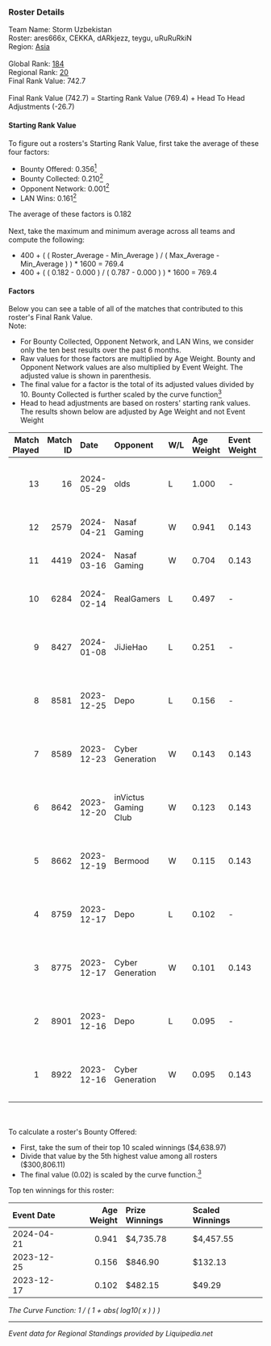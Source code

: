 ### Roster Details<br />
Team Name: Storm Uzbekistan<br />
Roster: ares666x, CEKKA, dARkjezz, teygu, uRuRuRkiN<br />
Region: [Asia]( ../standings_asia.md)<br />
<br />
Global Rank: [184](../standings_global.md)<br />
Regional Rank: [20]( ../standings_asia.md)<br />
Final Rank Value:  742.7<br />
<br />
Final Rank Value (742.7) = Starting Rank Value (769.4) + Head To Head Adjustments (-26.7)<br />

#### Starting Rank Value<br />
To figure out a rosters's Starting Rank Value, first take the average of these four factors:<br />
- Bounty Offered: 0.356[<sup>1</sup>](#table2)
- Bounty Collected: 0.210[<sup>2</sup>](#table1)
- Opponent Network: 0.001[<sup>2</sup>](#table1)
- LAN Wins: 0.161[<sup>2</sup>](#table1)

The average of these factors is 0.182<br />
<br />
Next, take the maximum and minimum average across all teams and compute the following:<br />
- 400 + ( ( Roster_Average - Min_Average ) / ( Max_Average - Min_Average ) ) * 1600 = 769.4
- 400 + ( ( 0.182 - 0.000 ) / ( 0.787 - 0.000 ) ) * 1600 = 769.4


#### Factors<br />
Below you can see a table of all of the matches that contributed to this roster's Final Rank Value.<br />
Note:<br />

- For Bounty Collected, Opponent Network, and LAN Wins, we consider only the ten best results over the past 6 months.
- Raw values for those factors are multiplied by Age Weight. Bounty and Opponent Network values are also multiplied by Event Weight. The adjusted value is shown in parenthesis.
- The final value for a factor is the total of its adjusted values divided by 10. Bounty Collected is further scaled by the curve function[<sup>3</sup>](#curveFunction)
- Head to head adjustments are based on rosters' starting rank values. The results shown below are adjusted by Age Weight and not Event Weight
<span id="table1"></span><br />


| Match Played | Match ID | Date       | Opponent             | W/L | Age Weight | Event Weight | Bounty Collected | Opponent Network | LAN Wins  | H2H Adj. | Roster                                           |
| -: | -: | :- | :- | :- | :- | :- | :- | :- | :- | -: | :- |
|           13 |       16 | 2024-05-29 | olds                 | L   | 1.000      | -            | -                | -                | -         |   -24.81 | ares666x, CEKKA, dARkjezz, teygu, uRuRuRkiN      |
|           12 |     2579 | 2024-04-21 | Nasaf Gaming         | W   | 0.941      | 0.143        | 0.007 (0.001)    | 0.020 (0.003)    | 1 (0.941) |    10.26 | CEKKA, dARkjezz, epis, Jlaska, teygu             |
|           11 |     4419 | 2024-03-16 | Nasaf Gaming         | W   | 0.704      | 0.143        | 0.007 (0.001)    | 0.020 (0.002)    | 0 (0.000) |     8.02 | CEKKA, dARkjezz, epis, Jlaska, teygu             |
|           10 |     6284 | 2024-02-14 | RealGamers           | L   | 0.497      | -            | -                | -                | -         |   -10.47 | CEKKA, dARkjezz, jaw1ko, Jlaska, teygu           |
|            9 |     8427 | 2024-01-08 | JiJieHao             | L   | 0.251      | -            | -                | -                | -         |    -6.47 | CEKKA, CHEHOL, dARkjezz, jmqa, uRuRuRkiN         |
|            8 |     8581 | 2023-12-25 | Depo                 | L   | 0.156      | -            | -                | -                | -         |    -3.13 | BEASTOFEAST, CEKKA, dARkjezz, hawachi, uRuRuRkiN |
|            7 |     8589 | 2023-12-23 | Cyber Generation     | W   | 0.143      | 0.143        | 0.000 (0.000)    | 0.010 (0.000)    | 1 (0.143) |     1.20 | BEASTOFEAST, CEKKA, dARkjezz, hawachi, uRuRuRkiN |
|            6 |     8642 | 2023-12-20 | inVictus Gaming Club | W   | 0.123      | 0.143        | 0.000 (0.000)    | 0.003 (0.000)    | 1 (0.123) |     0.63 | BEASTOFEAST, CEKKA, dARkjezz, hawachi, uRuRuRkiN |
|            5 |     8662 | 2023-12-19 | Bermood              | W   | 0.115      | 0.143        | 0.000 (0.000)    | 0.004 (0.000)    | 1 (0.115) |     0.43 | BEASTOFEAST, CEKKA, dARkjezz, hawachi, uRuRuRkiN |
|            4 |     8759 | 2023-12-17 | Depo                 | L   | 0.102      | -            | -                | -                | -         |    -2.06 | BEASFOFEAST, CEKKA, dARkjezz, hawachi, uRuRuRkiN |
|            3 |     8775 | 2023-12-17 | Cyber Generation     | W   | 0.101      | 0.143        | 0.000 (0.000)    | 0.010 (0.000)    | 1 (0.101) |     0.85 | BEASFOFEAST, CEKKA, dARkjezz, hawachi, uRuRuRkiN |
|            2 |     8901 | 2023-12-16 | Depo                 | L   | 0.095      | -            | -                | -                | -         |    -1.94 | BEASFOFEAST, CEKKA, dARkjezz, hawachi, uRuRuRkiN |
|            1 |     8922 | 2023-12-16 | Cyber Generation     | W   | 0.095      | 0.143        | 0.000 (0.000)    | 0.010 (0.000)    | 1 (0.095) |     0.79 | BEASFOFEAST, CEKKA, dARkjezz, hawachi, uRuRuRkiN |

<br />
<span id="table2"></span><br />
To calculate a roster's Bounty Offered:<br />

- First, take the sum of their top 10 scaled winnings ($4,638.97)
- Divide that value by the 5th highest value among all rosters ($300,806.11)
- The final value (0.02) is scaled by the curve function.[<sup>3</sup>](#curveFunction)

Top ten winnings for this roster:<br />

| Event Date | Age Weight | Prize Winnings | Scaled Winnings |
| :- | -: | :- | :- |
| 2024-04-21 |      0.941 | $4,735.78      | $4,457.55       |
| 2023-12-25 |      0.156 | $846.90        | $132.13         |
| 2023-12-17 |      0.102 | $482.15        | $49.29          |


<span id="curveFunction"></span>_The Curve Function: 1 / ( 1 + abs( log10( x ) ) )_<br />

---
_Event data for Regional Standings provided by Liquipedia.net_<br />
